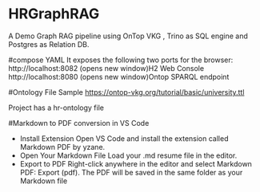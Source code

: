 # HRGraphRAG
A Demo Graph RAG pipeline using OnTop VKG , Trino as SQL engine and Postgres as Relation DB.

#compose YAML
It exposes the following two ports for the browser:
http://localhost:8082 (opens new window)H2 Web Console
http://localhost:8080 (opens new window)Ontop SPARQL endpoint

#Ontology File Sample
https://ontop-vkg.org/tutorial/basic/university.ttl

Project has a hr-ontology file

#Markdown to PDF conversion in VS Code
- Install Extension
Open VS Code and install the extension called Markdown PDF by yzane.
- Open Your Markdown File
Load your .md resume file in the editor.
- Export to PDF
Right-click anywhere in the editor and select Markdown PDF: Export (pdf).
The PDF will be saved in the same folder as your Markdown file



